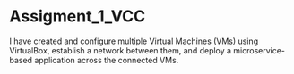 # Assigment_1_VCC
I have created and configure multiple Virtual Machines (VMs) using VirtualBox, establish a network between them, and deploy a microservice-based application across the connected VMs.
